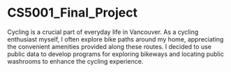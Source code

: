 # CS5001_Final_Project
Cycling is a crucial part of everyday life in Vancouver. As a cycling enthusiast myself, I often explore bike paths around my home, appreciating the convenient amenities provided along these routes. I decided to use public data to develop programs for exploring bikeways and locating public washrooms to enhance the cycling experience.
